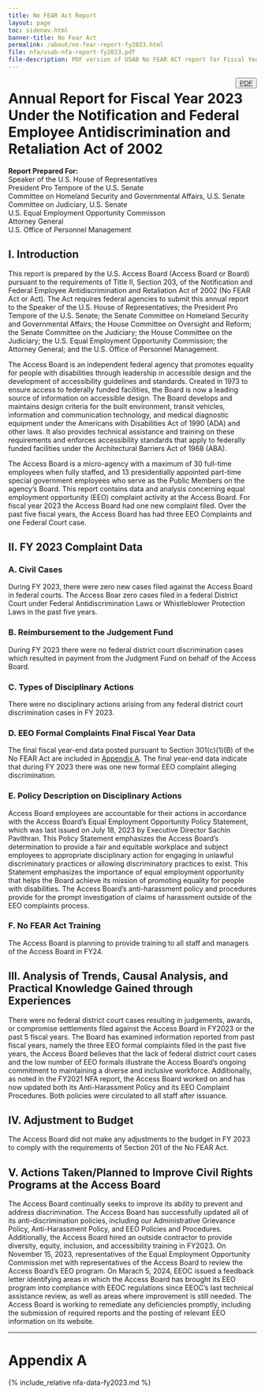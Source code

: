 ```yaml
---
title: No FEAR Act Report
layout: page
toc: sidenav.html
banner-title: No Fear Act
permalink: /about/no-fear-report-fy2023.html
file: nfa/usab-nfa-report-fy2023.pdf
file-description: PDF version of USAB No FEAR ACT report for Fiscal Year 2023
---
```

<button type="button" class="usa-button--outline" style="float:right" title="{{ page.file-description }}"><a href="{{ site.baseurl }}/files/{{ page.file }}">PDF</a></button>

# Annual Report for Fiscal Year 2023 <br /> Under the Notification and Federal Employee Antidiscrimination and Retaliation Act of 2002

**Report Prepared For:** \
Speaker of the U.S. House of Representatives \
President Pro Tempore of the U.S. Senate \
Committee on Homeland Security and Governmental Affairs, U.S. Senate \
Committee on Judiciary, U.S. Senate \
U.S. Equal Employment Opportunity Commisson \
Attorney General \
U.S. Office of Personnel Management

## I. Introduction

This report is prepared by the U.S. Access Board (Access Board or Board) pursuant to the requirements of Title II, Section 203, of the Notification and Federal Employee Antidiscrimination and Retaliation Act of 2002 (No FEAR Act or Act).  The Act requires federal agencies to submit this annual report to the Speaker of the U.S. House of Representatives; the President Pro Tempore of the U.S. Senate; the Senate Committee on Homeland Security and Governmental Affairs; the House Committee on Oversight and Reform; the Senate Committee on the Judiciary; the House Committee on the Judiciary; the U.S. Equal Employment Opportunity Commission; the Attorney General; and the U.S. Office of Personnel Management.

The Access Board is an independent federal agency that promotes equality for people with disabilities through leadership in accessible design and the development of accessibility guidelines and standards.  Created in 1973 to ensure access to federally funded facilities, the Board is now a leading source of information on accessible design.  The Board develops and maintains design criteria for the built environment, transit vehicles, information and communication technology, and medical diagnostic equipment under the Americans with Disabilities Act of 1990 (ADA) and other laws.  It also provides technical assistance and training on these requirements and enforces accessibility standards that apply to federally funded facilities under the Architectural Barriers Act of 1968 (ABA).

The Access Board is a micro-agency with a maximum of 30 full-time employees when fully staffed, and 13 presidentially appointed part-time special government employees who serve as the Public Members on the agency’s Board.  This report contains data and analysis concerning equal employment opportunity (EEO) complaint activity at the Access Board.  For fiscal year 2023 the Access Board had one new complaint filed.  Over the past five fiscal years, the Access Board has had three EEO Complaints and one Federal Court case.

## II. FY 2023 Complaint Data

### A. Civil Cases

During FY 2023, there were zero new cases filed against the Access Board in federal courts.  The Access Boar zero cases filed in a federal District Court under Federal Antidiscrimination Laws or Whistleblower Protection Laws in the past five years.

### B. Reimbursement to the Judgement Fund

During FY 2023 there were no federal district court discrimination cases which resulted in payment from the Judgment Fund on behalf of the Access Board.

### C. Types of Disciplinary Actions

There were no disciplinary actions arising from any federal district court discrimination cases in FY 2023.

### D. EEO Formal Complaints Final Fiscal Year Data

The final fiscal year-end data posted pursuant to Section 301(c)(1)(B) of the No FEAR Act are included in [Appendix A](#appendix-a).  The final year-end data indicate that during FY 2023 there was one new formal EEO complaint alleging discrimination.

### E. Policy Description on Disciplinary Actions

Access Board employees are accountable for their actions in accordance with the Access Board’s Equal Employment Opportunity Policy Statement, which was last issued on July 18, 2023 by Executive Director Sachin Pavithran.  This Policy Statement emphasizes the Access Board’s determination to provide a fair and equitable workplace and subject employees to appropriate disciplinary action for engaging in unlawful discriminatory practices or allowing discriminatory practices to exist.  This Statement emphasizes the importance of equal employment opportunity that helps the Board achieve its mission of promoting equality for people with disabilities.  The Access Board’s anti-harassment policy and procedures provide for the prompt investigation of claims of harassment outside of the EEO complaints process.

### F. No FEAR Act Training

The Access Board is planning to provide training to all staff and managers of the Access Board in FY24.

## III. Analysis of Trends, Causal Analysis, and Practical Knowledge Gained through Experiences

There were no federal district court cases resulting in judgements, awards, or compromise settlements filed against the Access Board in FY2023 or the past 5 fiscal years. The Board has examined information reported from past fiscal years, namely the three EEO formal complaints filed in the past five years, the Access Board believes that the lack of federal district court cases and the low number of EEO formals illustrate the Access Board’s ongoing commitment to maintaining a diverse and inclusive workforce. Additionally, as noted in the FY2021 NFA report, the Access Board worked on and has now updated both its Anti-Harassment Policy and its EEO Complaint Procedures. Both policies were circulated to all staff after issuance.

## IV. Adjustment to Budget

The Access Board did not make any adjustments to the budget in FY 2023 to comply with the requirements of Section 201 of the No FEAR Act.

## V. Actions Taken/Planned to Improve Civil Rights Programs at the Access Board

The Access Board continually seeks to improve its ability to prevent and address discrimination.  The Access Board has successfully updated all of its anti-discrimination policies, including our Administrative Grievance Policy, Anti-Harassment Policy, and EEO Policies and Procedures.  Additionally, the Access Board hired an outside contractor to provide diversity, equity, inclusion, and accessibility training in FY2023.  On November 15, 2023, representatives of the Equal Employment Opportunity Commission met with representatives of the Access Board to review the Access Board’s EEO program. On Marach 5, 2024, EEOC issued a feedback letter identifying areas in which the Access Board has brought its EEO program into compliance with EEOC regulations since EEOC’s last technical assistance review, as well as areas where improvement is still needed.  The Access Board is working to remediate any deficiencies promptly, including the submission of required reports and the posting of relevant EEO information on its website.

<hr />

# Appendix A

{% include_relative nfa-data-fy2023.md %}

